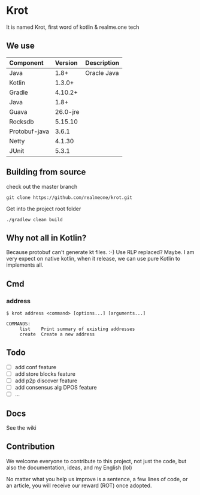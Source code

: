 # Krot

It is named Krot, first word of kotlin & realme.one tech

## We use

| Component | Version | Description |
|:------------|:-------------|:-------------|
| Java | 1.8+| Oracle Java |
| Kotlin | 1.3.0+ | |
| Gradle | 4.10.2+ | |
| Java | 1.8+ | |
| Guava | 26.0-jre | |
| Rocksdb | 5.15.10 | |
| Protobuf-java | 3.6.1 | |
| Netty | 4.1.30 | |
| JUnit | 5.3.1 | |

## Building from source

check out the master branch

```git
git clone https://github.com/realmeone/krot.git
```

Get into the project root folder
 
```shell
./gradlew clean build
```

## Why not all in Kotlin?

Because protobuf can't generate kt files.   :-)
Use RLP replaced? Maybe. 
I am very expect on native kotlin, when it release, we can use pure Kotlin to implements all.

## Cmd

### address
```shell
$ krot address <command> [options...] [arguments...]
```
```shell
COMMANDS:
     list    Print summary of existing addresses
     create  Create a new address
```
## Todo
* [ ] add conf feature
* [ ] add store blocks feature
* [ ] add p2p discover feature
* [ ] add consensus alg DPOS feature 
* [ ] ...

## Docs

See the wiki

## Contribution

We welcome everyone to contribute to this project, not just the code, but also the documentation, ideas, and my English (lol)

No matter what you help us improve is a sentence, a few lines of code, or an article, you will receive our reward (ROT) once adopted.
